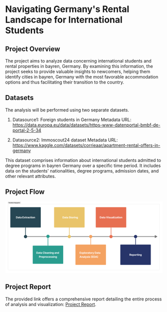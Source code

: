 # Navigating Germany's Rental Landscape for International Students

## Project Overview

The project aims to analyze data concerning international students and rental properties in bayren, Germany. By examining this information, the project seeks to provide valuable insights to newcomers, helping them identify cities in bayren, Germany with the most favorable accommodation options and thus facilitating their transition to the country.

## Datasets

The analysis will be performed using two separate datasets.

1. Datasource1: Foreign students in Germany
   Metadata URL: https://data.europa.eu/data/datasets/https-www-datenportal-bmbf-de-portal-2-5-34

2. Datasource2: Immoscout24 dataset
   Metadata URL: https://www.kaggle.com/datasets/corrieaar/apartment-rental-offers-in-germany

This dataset comprises information about international students admitted to degree programs in  bayren Germany over a specific time period. It includes data on the students' nationalities, degree programs, admission dates, and other relevant attributes.

## Project Flow

![Project Flow](project/output/project-flow.png)

## Project Report

The provided link offers a comprehensive report detailing the entire process of analysis and visualization: [Project Report](/project/report.ipynb).